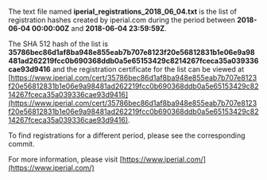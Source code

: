 The text file named **iperial_registrations_2018_06_04.txt** is the list of registration hashes created by iperial.com during the period between **2018-06-04 00:00:00Z** and **2018-06-04 23:59:59Z**.

The SHA 512 hash of the list is **35786bec86d1af8ba948e855eab7b707e8123f20e56812831b1e06e9a98481ad262219fcc0b690368ddb0a5e65153429c8214267fceca35a039336cae93d9416** and the registration certificate for the list can be viewed at [https://www.iperial.com/cert/35786bec86d1af8ba948e855eab7b707e8123f20e56812831b1e06e9a98481ad262219fcc0b690368ddb0a5e65153429c8214267fceca35a039336cae93d9416](https://www.iperial.com/cert/35786bec86d1af8ba948e855eab7b707e8123f20e56812831b1e06e9a98481ad262219fcc0b690368ddb0a5e65153429c8214267fceca35a039336cae93d9416).

To find registrations for a different period, please see the corresponding commit.

For more information, please visit [https://www.iperial.com/](https://www.iperial.com/)
